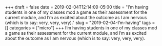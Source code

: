 +++draft = falsedate = 2019-02-04T12:14:09-05:00title = "I’m having students in one of my classes mod a game as their assessment for the current module, and I’m as excited about the outcome as I am nervous (which is to say: very, very, very)."slug = "2019-02-04-I’m-having"tags = []categories = ["micro"]+++I’m having students in one of my classes mod a game as their assessment for the current module, and I’m as excited about the outcome as I am nervous (which is to say: very, very, very).